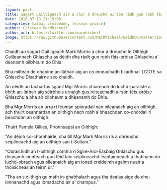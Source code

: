 ```yaml
---
layout: post
title: Sagart Caitligeach air a chur à dreuchd airson ràdh gun robh fèis-pròise Ghlaschu a' dèanamh oilbheum do Dhia
date: 2018-07-19 21:15:00
categories: [alba, creideamh, feisean-proise]
author: Crìstean MacMhìcheil
author_url: https://twitter.com/macmhicheil
image: https://raw.githubusercontent.com/MacMhicheil/GeidhUK/master/images/2018-07-19-sagart-caitligeach-air-a-chur-a-dreuchd-airson-radh-gun-robh-feis-proise-ghlaschu-a-deanamh-oilbheum-do-dhia.jpg
---
```


Chaidh an sagart Caitligeach Mark Morris a chur à dreuchd le Oilthigh Cailleannach Ghlaschu as dèidh dha ràdh gun robh fèis-pròise Ghlaschu a' dèanamh oilbheum do Dhia.

<!--more-->

Bha mìltean de dhaoine an-làthair aig an cruinneachadh bliadhnail LCDTE sa Ghlaschu Disathairne seo chaidh.

An dèidh an tachartas sgaoil Mgr Morris chuireadh do luchd-paraiste a bhith an-làthair aig sèirbheis urnaigh gus rèiteachadh airson fèis-pròise Ghlaschu a bha air oilbheum a dhèanamh do Dhia.

Bha Mgr Morris an urra ri feuman spioradail nan oileanaich aig an oilthigh, ach thuirt ceannardan an oilthigh nach robh a bheachdan co-chòrdail ri beachdan an oilthigh.

Thuirt Pamela Gillies, Prionnsapal an Oilthigh:

"An dèidh co-chomhairle, cha till Mgr Mark Morris ris a dhreuchd seiplineachd aig an oilthigh san t-Sultain."

"Obraichidh an t-oilthigh còmhla ri Sgìre-Àrd-Easbaig Ghlaschu gus dèanamh cinnteach gun tèid taic seiplineachd leantainneach a thabhann do luchd-obrach agus oileanaich aig an ionad creideimh againn nuair a thòisicheas an teirm ùr."

"Tha an t-oilthigh gu math in-ghabhalach agus tha dealas aige do cho-ionnanachd agus iomadachd air a' champus."
